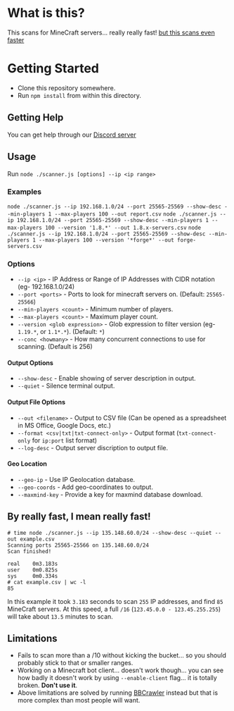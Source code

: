 # What is this?
This scans for MineCraft servers... really really fast! [but this scans even faster](https://github.com/xnite/BBCrawler)

# Getting Started
* Clone this repository somewhere.
* Run `npm install` from within this directory.

## Getting Help
You can get help through our [Discord server](https://discord.gg/3RUjaRzdKv)

## Usage
Run `node ./scanner.js [options] --ip <ip range>`

### Examples
`node ./scanner.js --ip 192.168.1.0/24 --port 25565-25569 --show-desc --min-players 1 --max-players 100 --out report.csv`
`node ./scanner.js --ip 192.168.1.0/24 --port 25565-25569 --show-desc --min-players 1 --max-players 100 --version '1.8.*' --out 1.8.x-servers.csv`
`node ./scanner.js --ip 192.168.1.0/24 --port 25565-25569 --show-desc --min-players 1 --max-players 100 --version '*forge*' --out forge-servers.csv`

### Options
* `--ip <ip>` - IP Address or Range of IP Addresses with CIDR notation (eg- 192.168.1.0/24)
* `--port <ports>` - Ports to look for minecraft servers on. (Default: `25565-25566`)
* `--min-players <count>` - Minimum number of players.
* `--max-players <count>` - Maximum player count.
* `--version <glob expression>` - Glob expression to filter version (eg- `1.19.*`, or `1.1*.*`). (Default: `*`)
* `--conc <howmany>` - How many concurrent connections to use for scanning. (Default is 256)

#### Output Options
* `--show-desc` - Enable showing of server description in output.
* `--quiet` - Silence terminal output.


#### Output File Options
* `--out <filename>` - Output to CSV file (Can be opened as a spreadsheet in MS Office, Google Docs, etc.)
* `--format <csv|txt|txt-connect-only>` - Output format (`txt-connect-only` for `ip:port` list format)
* `--log-desc` - Output server discription to output file.

#### Geo Location
* `--geo-ip` - Use IP Geolocation database.
* `--geo-coords` - Add geo-coordinates to output.
* `--maxmind-key` - Provide a key for maxmind database download.

## By really fast, I mean really fast!
	# time node ./scanner.js --ip 135.148.60.0/24 --show-desc --quiet --out example.csv
	Scanning ports 25565-25566 on 135.148.60.0/24
	Scan finished!

	real    0m3.183s
	user    0m0.825s
	sys     0m0.334s
	# cat example.csv | wc -l
	85
In this example it took `3.183` seconds to scan `255` IP addresses, and find `85` MineCraft servers. At this speed, a full `/16` (`123.45.0.0 - 123.45.255.255`) will take about `13.5` minutes to scan.

## Limitations
* Fails to scan more than a /10 without kicking the bucket... so you should probably stick to that or smaller ranges.
* Working on a Minecraft bot client... doesn't work though... you can see how badly it doesn't work by using `--enable-client` flag... it is totally broken. **Don't use it**.
* Above limitations are solved by running [BBCrawler](https://github.com/xnite/BBCrawler) instead but that is more complex than most people will want.